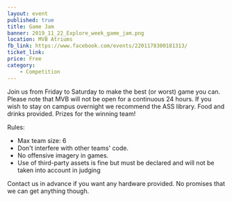 ```yaml
---
layout: event
published: true
title: Game Jam
banner: 2019_11_22_Explore_week_game_jam.png
location: MVB Atriums
fb_link: https://www.facebook.com/events/2201178300181313/
ticket_link: 
price: Free
category:
    - Competition
---
```


Join us from Friday to Saturday to make the best (or worst) game you can. Please note that MVB will not be open for a continuous 24 hours. If you wish to stay on campus overnight we recommend the ASS library.
Food and drinks provided.
Prizes for the winning team! 

Rules: 
- Max team size: 6
- Don't interfere with other teams' code.
- No offensive imagery in games.
- Use of third-party assets is fine but must be declared and will not be taken into account in judging

Contact us in advance if you want any hardware provided. No promises that we can get anything though.

